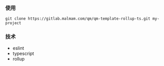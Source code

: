 ### 使用
```shell
git clone https://gitlab.malmam.com/qm/qm-template-rollup-ts.git my-project
```

### 技术
* eslint
* typescript
* rollup
